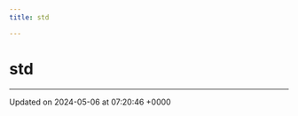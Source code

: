 ```yaml
---
title: std

---
```


# std








-------------------------------

Updated on 2024-05-06 at 07:20:46 +0000
